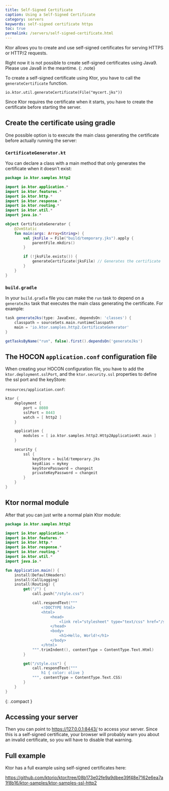 ```yaml
---
title: Self-Signed Certificate
caption: Using a Self-Signed Certificate  
category: servers
keywords: self-signed certificate https
toc: true
permalink: /servers/self-signed-certificate.html
---
```


Ktor allows you to create and use self-signed certificates for serving HTTPS or HTTP/2 requests.

Right now it is not possible to create self-signed certificates using Java9. Please use Java8 in the meantime.
{: .note}

To create a self-signed certificate using Ktor, you have to call the `generateCertificate` function.

```
io.ktor.util.generateCertificate(File("mycert.jks"))
```

Since Ktor requires the certificate when it starts, you have to create the certificate before starting the server.

## Create the certificate using gradle

One possible option is to execute the main class generating the certificate before actually running the server:

### `CertificateGenerator.kt`

You can declare a class with a main method that only generates the certificate when it doesn't exist:

```kotlin
package io.ktor.samples.http2

import io.ktor.application.*
import io.ktor.features.*
import io.ktor.http.*
import io.ktor.response.*
import io.ktor.routing.*
import io.ktor.util.*
import java.io.*

object CertificateGenerator {
    @JvmStatic
    fun main(args: Array<String>) {
        val jksFile = File("build/temporary.jks").apply {
            parentFile.mkdirs()
        }

        if (!jksFile.exists()) {
            generateCertificate(jksFile) // Generates the certificate
        }
    }
}

```

### `build.gradle`

In your `build.gradle` file you can make the `run` task to depend on a `generateJks` task that executes the main
class generating the certificate. For example:

```groovy
task generateJks(type: JavaExec, dependsOn: 'classes') {
    classpath = sourceSets.main.runtimeClasspath
    main = 'io.ktor.samples.http2.CertificateGenerator'
}

getTasksByName("run", false).first().dependsOn('generateJks')
```

## The HOCON `application.conf` configuration file

When creating your HOCON configuration file, you have to add the `ktor.deployment.sslPort`, and the `ktor.security.ssl`
properties to define the ssl port and the keyStore:

`resources/application.conf`:
```groovy
ktor {
    deployment {
        port = 8080
        sslPort = 8443
        watch = [ http2 ]
    }

    application {
        modules = [ io.ktor.samples.http2.Http2ApplicationKt.main ]
    }

    security {
        ssl {
            keyStore = build/temporary.jks
            keyAlias = mykey
            keyStorePassword = changeit
            privateKeyPassword = changeit
        }
    }
}
```

## Ktor normal module

After that you can just write a normal plain Ktor module: 

```kotlin
package io.ktor.samples.http2

import io.ktor.application.*
import io.ktor.features.*
import io.ktor.http.*
import io.ktor.response.*
import io.ktor.routing.*
import io.ktor.util.*
import java.io.*

fun Application.main() {
    install(DefaultHeaders)
    install(CallLogging)
    install(Routing) {
        get("/") {
            call.push("/style.css")

            call.respondText("""
                <!DOCTYPE html>
                <html>
                    <head>
                        <link rel="stylesheet" type="text/css" href="/style.css">
                    </head>
                    <body>
                        <h1>Hello, World!</h1>
                    </body>
                </html>
            """.trimIndent(), contentType = ContentType.Text.Html)
        }

        get("/style.css") {
            call.respondText("""
                h1 { color: olive }
            """, contentType = ContentType.Text.CSS)
        }
    }
}
```
{: .compact }

## Accessing your server

Then you can point to <https://127.0.0.1:8443/> to access your server.
Since this is a self-signed certificate, your browser will probably warn you about an invalid certificate, so
you will have to disable that warning.

## Full example

Ktor has a full example using self-signed certificates here:

<https://github.com/ktorio/ktor/tree/08b173e02fe9a9dbee39f48e7162e6ea7a1f8b16/ktor-samples/ktor-samples-ssl-http2>
